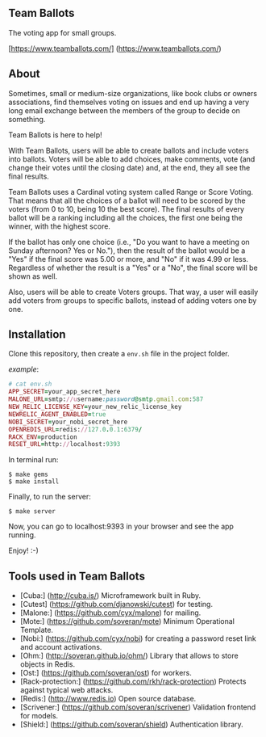 Team Ballots
------------

The voting app for small groups.

[https://www.teamballots.com/] (https://www.teamballots.com/)

About
-----
Sometimes, small or medium-size organizations, like book clubs or owners associations, find themselves voting on issues and end up having a very long email exchange between the members of the group to decide on something.

Team Ballots is here to help!

With Team Ballots, users will be able to create ballots and include voters into ballots. Voters will be able to add choices, make comments, vote (and change their votes until the closing date) and, at the end, they all see the final results.

Team Ballots uses a Cardinal voting system called Range or Score Voting. That means that all the choices of a ballot will need to be scored by the voters (from 0 to 10, being 10 the best score). The final results of every ballot will be a ranking including all the choices, the first one being the winner, with the highest score.

If the ballot has only one choice (i.e., "Do you want to have a meeting on Sunday afternoon? Yes or No."), then the result of the ballot would be a "Yes" if the final score was 5.00 or more, and "No" if it was 4.99 or less. Regardless of whether the result is a "Yes" or a "No", the final score will be shown as well.

Also, users will be able to create Voters groups. That way, a user will easily add voters from groups to specific ballots, instead of adding voters one by one.

Installation
------------
Clone this repository, then create a `env.sh` file in the project folder.

*example*:

``` ruby
# cat env.sh
APP_SECRET=your_app_secret_here
MALONE_URL=smtp://username:password@smtp.gmail.com:587
NEW_RELIC_LICENSE_KEY=your_new_relic_license_key
NEWRELIC_AGENT_ENABLED=true
NOBI_SECRET=your_nobi_secret_here
OPENREDIS_URL=redis://127.0.0.1:6379/
RACK_ENV=production
RESET_URL=http://localhost:9393
```
In terminal run:

    $ make gems
    $ make install

Finally, to run the server:

    $ make server

Now, you can go to localhost:9393 in your browser and see the app running.

Enjoy! :-)

Tools used in Team Ballots
--------------------------
- [Cuba:] (http://cuba.is/) Microframework built in Ruby.
- [Cutest] (https://github.com/djanowski/cutest) for testing.
- [Malone:] (https://github.com/cyx/malone) for mailing.
- [Mote:] (https://github.com/soveran/mote) Minimum Operational Template.
- [Nobi:] (https://github.com/cyx/nobi) for creating a password reset link and account activations.
- [Ohm:] (http://soveran.github.io/ohm/) Library that allows to store objects in Redis.
- [Ost:] (https://github.com/soveran/ost) for workers.
- [Rack-protection:] (https://github.com/rkh/rack-protection) Protects against typical web attacks.
- [Redis:] (http://www.redis.io) Open source database.
- [Scrivener:] (https://github.com/soveran/scrivener) Validation frontend for models.
- [Shield:] (https://github.com/soveran/shield) Authentication library.
